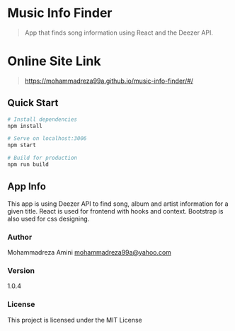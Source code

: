 # Music Info Finder

> App that finds song information using React and the Deezer API.

# Online Site Link

> https://mohammadreza99a.github.io/music-info-finder/#/

## Quick Start

```bash
# Install dependencies
npm install

# Serve on localhost:3006
npm start

# Build for production
npm run build
```

## App Info

This app is using Deezer API to find song, album and artist information for a given title.
React is used for frontend with hooks and context.
Bootstrap is also used for css designing.

### Author

Mohammadreza Amini
mohammadreza99a@yahoo.com

### Version

1.0.4

### License

This project is licensed under the MIT License
